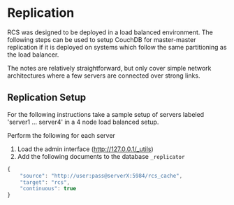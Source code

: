 # Replication

RCS was designed to be deployed in a load balanced environment.  The following
steps can be used to setup CouchDB for master-master replication if it is deployed
on systems which follow the same partitioning as the load balancer.

The notes are relatively straightforward, but only cover simple network architectures
where a few servers are connected over strong links.

## Replication Setup

For the following instructions take a sample setup of servers labeled 'server1 ... server4'
in a 4 node load balanced setup.

Perform the following for each server
1. Load the admin interface (http://127.0.0.1/_utils)
1. Add the following documents to the database `_replicator`
```js
{
    "source": "http://user:pass@serverX:5984/rcs_cache",
    "target": "rcs",
    "continuous": true
}
```
